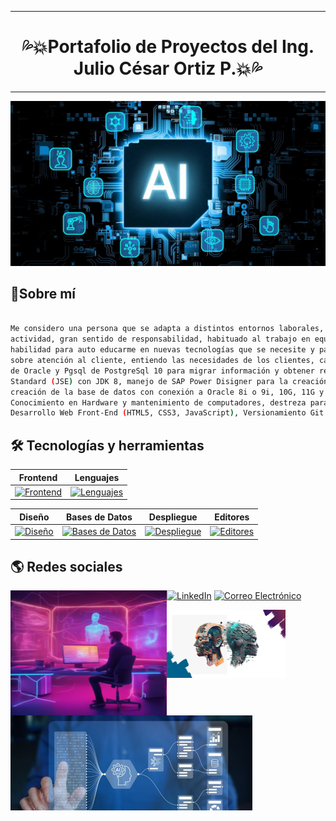 ***
# <h1 align="center">  💦💥Portafolio de Proyectos del Ing. Julio César Ortiz P.💥💦 </h1>
***

![img](Inteligencia-artificial.jpg)

## 👤Sobre mí

```sh

Me considero una persona que se adapta a distintos entornos laborales, con mucha creatividad, minucioso al realizar cualquier
actividad, gran sentido de responsabilidad, habituado al trabajo en equipo, iniciativa propia para la resolución de problemas,
habilidad para auto educarme en nuevas tecnologías que se necesite y para sacar adelante proyectos que me asignen, conozco
sobre atención al cliente, entiendo las necesidades de los clientes, capacidad para desarrollar ETL´s con el lenguaje de PLSQL
de Oracle y Pgsql de PostgreSql 10 para migrar información y obtener reportaría, Programación con Forms y Reports 6i, Java
Standard (JSE) con JDK 8, manejo de SAP Power Disigner para la creación de un Modelo físico de Datos, generación del Script y
creación de la base de datos con conexión a Oracle 8i o 9i, 10G, 11G y 12C, MySQL, PostgreSql, Microsoft SQL Server, SyBase.
Conocimiento en Hardware y mantenimiento de computadores, destreza para documentar los desarrollos y proyectos a implementar.
Desarrollo Web Front-End (HTML5, CSS3, JavaScript), Versionamiento Git y Github.

```


## 🛠️ Tecnologías y herramientas

<div align="left">

| Frontend | Lenguajes |
| ---------|-----------|
| [![Frontend](https://skillicons.dev/icons?i=html,css,js)](https://skillicons.dev) | [![Lenguajes](https://skillicons.dev/icons?i=java)](https://skillicons.dev) |

| Diseño | Bases de Datos | Despliegue | Editores |
| -------|-----------------|------------|----------|
| [![Diseño](https://skillicons.dev/icons?i=figma)](https://skillicons.dev) | [![Bases de Datos](https://skillicons.dev/icons?i=mysql,postgres)](https://skillicons.dev) | [![Despliegue](https://skillicons.dev/icons?i=git,github)](https://skillicons.dev) | [![Editores](https://skillicons.dev/icons?i=vscode)](https://skillicons.dev) |

</div>

## 🌎 Redes sociales

<img align="left" width="250" height="200" src="AI3.png">

  
[![LinkedIn](https://img.shields.io/badge/LinkedIn-0A66C2?style=for-the-badge&logo=linkedin&logoColor=white)](https://www.linkedin.com/in/julio-c%C3%A9sar-ortiz-pab%C3%B3n-014b4196)
[![Correo Electrónico](https://img.shields.io/badge/Correo%20Electr%C3%B3nico-D14836?style=for-the-badge&logo=mail.ru&logoColor=white)](jortiz112@hotmail.com)

<img width="387" height="152" align="left" width="250" height="200" src="AI.png">

<img width="190" height="109" align="rigth" width="250" height="200" src="AI2.png">
